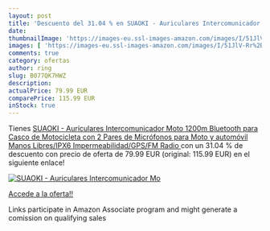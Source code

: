 ```yaml
---
layout: post
title: 'Descuento del 31.04 % en SUAOKI - Auriculares Intercomunicador Mo'
date: 
thumbnailImage: 'https://images-eu.ssl-images-amazon.com/images/I/51JlV-Rr%2B8L._SL200_.jpg'
images: [ 'https://images-eu.ssl-images-amazon.com/images/I/51JlV-Rr%2B8L._SL200_.jpg' ]
comments: true
category: ofertas
author: ring
slug: B077QK7HWZ
description:
actualPrice: 79.99 EUR
comparePrice: 115.99 EUR
inStock: true
---
```


Tienes [SUAOKI - Auriculares Intercomunicador Moto  1200m  Bluetooth para Casco de Motocicleta con 2 Pares de Micrófonos  para Moto y automóvil Manos Libres/IPX6 Impermeabilidad/GPS/FM Radio ](https://www.amazon.es/dp/B077QK7HWZ/?tag=tolees-21) con un 31.04 % de descuento con precio de oferta de 79.99 EUR (original: 115.99 EUR) en el siguiente enlace!

[![SUAOKI - Auriculares Intercomunicador Mo](https://images-eu.ssl-images-amazon.com/images/I/51JlV-Rr%2B8L._SL200_.jpg)](https://www.amazon.es/dp/B077QK7HWZ/?tag=tolees-21)

[Accede a la oferta!!](https://www.amazon.es/dp/B077QK7HWZ/?tag=tolees-21)

Links participate in Amazon Associate program and might generate a comission on qualifying sales


